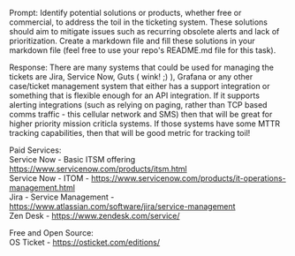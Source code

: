 Prompt: 
Identify potential solutions or products, whether free or commercial, to address the toil in the ticketing system. These solutions should aim to mitigate issues such as recurring obsolete alerts and lack of prioritization. Create a markdown file and fill these solutions in your markdown file (feel free to use your repo's README.md file for this task).

Response: 
There are many systems that could be used for managing the tickets are Jira, Service Now, Guts ( wink! ;) ), Grafana or any other case/ticket management system that either has a support integration or something that is flexible enough for an API integration. If it supports alerting integrations (such as relying on paging, rather than TCP based comms traffic - this cellular network and SMS) then that will be great for higher priority mission criticla systems. If those systems have some MTTR tracking capabilities, then that will be good metric for tracking toil! 

Paid Services:<br>
Service Now - Basic ITSM offering https://www.servicenow.com/products/itsm.html <br>
Service Now - ITOM - https://www.servicenow.com/products/it-operations-management.html<br>
Jira - Service Management - https://www.atlassian.com/software/jira/service-management<br>
Zen Desk - https://www.zendesk.com/service/<br>

Free and Open Source: <br>
OS Ticket - https://osticket.com/editions/<br>